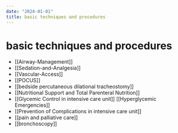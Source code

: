 ```yaml
---
date: "2024-01-01"
title: basic techniques and procedures
---
```


# basic techniques and procedures

* [[Airway-Management]]
* [[Sedation-and-Analgesia]]
* [[Vascular-Access]]
* [[POCUS]]
* [[bedside percutaneous dilational tracheostomy]]
* [[Nutritional Support and Total Parenteral Nutrition]]
* [[Glycemic Control in intensive care unit]] [[Hyperglycemic Emergencies]]
* [[Prevention of Complications in intensive care unit]]
* [[pain and palliative care]]
* [[bronchoscopy]]
